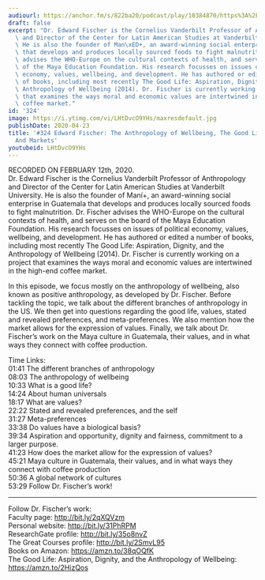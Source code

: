 ```yaml
---
audiourl: https://anchor.fm/s/822ba20/podcast/play/10384870/https%3A%2F%2Fd3ctxlq1ktw2nl.cloudfront.net%2Fproduction%2F2020-1-14%2F49308908-44100-2-47668ebd697c6.m4a
draft: false
excerpt: "Dr. Edward Fischer is the Cornelius Vanderbilt Professor of Anthropology\
  \ and Director of the Center for Latin American Studies at Vanderbilt University.\
  \ He is also the founder of Man\xED+, an award-winning social enterprise in Guatemala\
  \ that develops and produces locally sourced foods to fight malnutrition. Dr. Fischer\
  \ advises the WHO-Europe on the cultural contexts of health, and serves on the board\
  \ of the Maya Education Foundation. His research focusses on issues of political\
  \ economy, values, wellbeing, and development. He has authored or edited a number\
  \ of books, including most recently The Good Life: Aspiration, Dignity, and the\
  \ Anthropology of Wellbeing (2014). Dr. Fischer is currently working on a project\
  \ that examines the ways moral and economic values are intertwined in the high-end\
  \ coffee market."
id: '324'
image: https://i.ytimg.com/vi/LHtDvcO9YHs/maxresdefault.jpg
publishDate: 2020-04-23
title: '#324 Edward Fischer: The Anthropology of Wellbeing, The Good Life, Values,
  And Markets'
youtubeid: LHtDvcO9YHs
---
```

<div class="timelinks">

RECORDED ON FEBRUARY 12th, 2020.  
Dr. Edward Fischer is the Cornelius Vanderbilt Professor of Anthropology and Director of the Center for Latin American Studies at Vanderbilt University. He is also the founder of Maní+, an award-winning social enterprise in Guatemala that develops and produces locally sourced foods to fight malnutrition. Dr. Fischer advises the WHO-Europe on the cultural contexts of health, and serves on the board of the Maya Education Foundation. His research focusses on issues of political economy, values, wellbeing, and development. He has authored or edited a number of books, including most recently The Good Life: Aspiration, Dignity, and the Anthropology of Wellbeing (2014). Dr. Fischer is currently working on a project that examines the ways moral and economic values are intertwined in the high-end coffee market.

In this episode, we focus mostly on the anthropology of wellbeing, also known as positive anthropology, as developed by Dr. Fischer. Before tackling the topic, we talk about the different branches of anthropology in the US. We then get into questions regarding the good life, values, stated and revealed preferences, and meta-preferences. We also mention how the market allows for the expression of values. Finally, we talk about Dr. Fischer’s work on the Maya culture in Guatemala, their values, and in what ways they connect with coffee production.


Time Links:  
<time>01:41</time> The different branches of anthropology  
<time>08:03</time> The anthropology of wellbeing  
<time>10:33</time> What is a good life?  
<time>14:24</time> About human universals  
<time>18:17</time> What are values?  
<time>22:22</time> Stated and revealed preferences, and the self  
<time>31:27</time> Meta-preferences  
<time>33:38</time> Do values have a biological basis?  
<time>39:34</time> Aspiration and opportunity, dignity and fairness, commitment to a larger purpose.  
<time>41:23</time> How does the market allow for the expression of values?  
<time>45:21</time> Maya culture in Guatemala, their values, and in what ways they connect with coffee production  
<time>50:36</time> A global network of cultures  
<time>53:29</time> Follow Dr. Fischer’s work!

---

Follow Dr. Fischer’s work:  
Faculty page: http://bit.ly/2qXQVzm  
Personal website: http://bit.ly/31PhRPM  
ResearchGate profile: http://bit.ly/35o8nvZ  
The Great Courses profile: http://bit.ly/2SmvL95  
Books on Amazon: https://amzn.to/38qOQfK  
The Good Life: Aspiration, Dignity, and the Anthropology of Wellbeing: https://amzn.to/2HizQos
</div>

